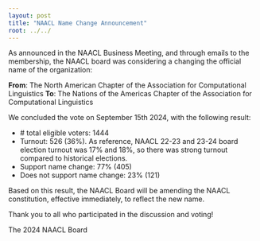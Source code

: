 ```yaml
---
layout: post
title: "NAACL Name Change Announcement"
root: ../../
---
```


As announced in the NAACL Business Meeting, and through emails to the membership, the NAACL board was considering a changing the official name of the organization:

**From**: The North American Chapter of the Association for Computational Linguistics
**To**: The Nations of the Americas Chapter of the Association for Computational Linguistics

We concluded the vote on September 15th 2024, with the following result:

*  \# total eligible voters: 1444
*  Turnout: 526 (36%). As reference, NAACL 22-23 and 23-24 board election turnout was 17% and 18%, so there was strong turnout compared to historical elections.
*  Support name change: 77% (405)
*  Does not support name change: 23% (121)

Based on this result, the NAACL Board will be amending the NAACL constitution, effective immediately, to reflect the new name.

Thank you to all who participated in the discussion and voting!

The 2024 NAACL Board

